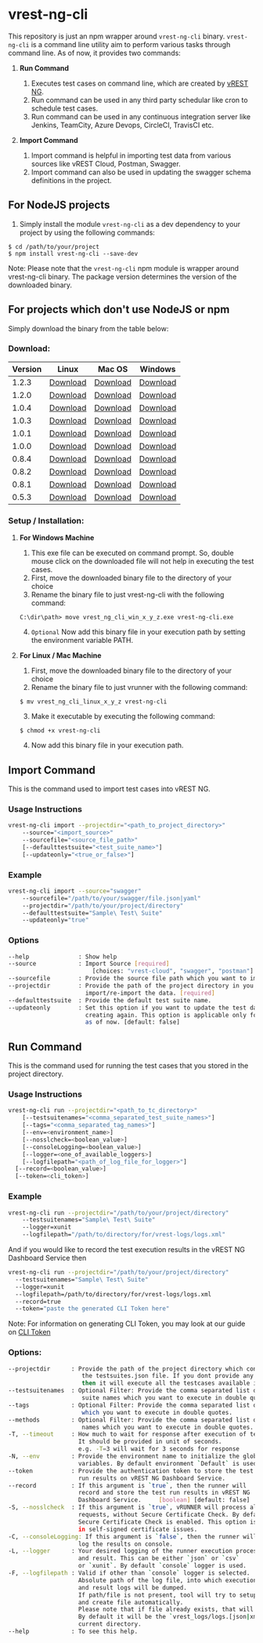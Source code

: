 # vrest-ng-cli

This repository is just an npm wrapper around `vrest-ng-cli` binary. `vrest-ng-cli` is a command line utility aim to perform various tasks through command line. As of now, it provides two commands:
1. **Run Command**
	1. Executes test cases on command line, which are created by [vREST NG](https://ng.vrest.io).
	2. Run command can be used in any third party schedular like cron to schedule test cases.
	3. Run command can be used in any continuous integration server like Jenkins, TeamCity, Azure Devops, CircleCI, TravisCI etc.

2. **Import Command**
	1. Import command is helpful in importing test data from various sources like vREST Cloud, Postman, Swagger.
	2. Import command can also be used in updating the swagger schema definitions in the project.

## For NodeJS projects
1. Simply install the module `vrest-ng-cli` as a dev dependency to your project by using the following commands:
```
$ cd /path/to/your/project
$ npm install vrest-ng-cli --save-dev
```
Note: Please note that the `vrest-ng-cli` npm module is wrapper around vrest-ng-cli binary. The package version determines the version of the downloaded binary.

## For projects which don't use NodeJS or npm
Simply download the binary from the table below:
### Download:

| Version | Linux | Mac OS | Windows |
| ------------- | ------------ | ------------| ----------- |
| 1.2.3 | [Download](https://github.com/Optimizory/vrest-ng-cli/releases/download/v1.2.3/vrest_ng_cli_linux_1_2_3) | [Download](https://github.com/Optimizory/vrest-ng-cli/releases/download/v1.2.3/vrest_ng_cli_mac_1_2_3) | [Download](https://github.com/Optimizory/vrest-ng-cli/releases/download/v1.2.3/vrest_ng_cli_win_1_2_3.exe) |
| 1.2.0 | [Download](https://github.com/Optimizory/vrest-ng-cli/releases/download/v1.2.0/vrest_ng_cli_linux_1_2_0) | [Download](https://github.com/Optimizory/vrest-ng-cli/releases/download/v1.2.0/vrest_ng_cli_mac_1_2_0) | [Download](https://github.com/Optimizory/vrest-ng-cli/releases/download/v1.2.0/vrest_ng_cli_win_1_2_0.exe) |
| 1.0.4 | [Download](https://github.com/Optimizory/vrest-ng-cli/releases/download/v1.0.4/vrest_ng_cli_linux_1_0_4) | [Download](https://github.com/Optimizory/vrest-ng-cli/releases/download/v1.0.4/vrest_ng_cli_mac_1_0_4) | [Download](https://github.com/Optimizory/vrest-ng-cli/releases/download/v1.0.4/vrest_ng_cli_win_1_0_4.exe) |
| 1.0.3 | [Download](https://github.com/Optimizory/vrest-ng-cli/releases/download/v1.0.3/vrest_ng_cli_linux_1_0_3) | [Download](https://github.com/Optimizory/vrest-ng-cli/releases/download/v1.0.3/vrest_ng_cli_mac_1_0_3) | [Download](https://github.com/Optimizory/vrest-ng-cli/releases/download/v1.0.3/vrest_ng_cli_win_1_0_3.exe) |
| 1.0.1 | [Download](https://github.com/Optimizory/vrest-ng-cli/releases/download/v1.0.1/vrest_ng_cli_linux_1_0_1) | [Download](https://github.com/Optimizory/vrest-ng-cli/releases/download/v1.0.1/vrest_ng_cli_mac_1_0_1) | [Download](https://github.com/Optimizory/vrest-ng-cli/releases/download/v1.0.1/vrest_ng_cli_win_1_0_1.exe) |
| 1.0.0 | [Download](https://github.com/Optimizory/vrest-ng-cli/releases/download/v1.0.0/vrest_ng_cli_linux_1_0_0) | [Download](https://github.com/Optimizory/vrest-ng-cli/releases/download/v1.0.0/vrest_ng_cli_mac_1_0_0) | [Download](https://github.com/Optimizory/vrest-ng-cli/releases/download/v1.0.0/vrest_ng_cli_win_1_0_0.exe) |
| 0.8.4 | [Download](https://github.com/Optimizory/vrest-ng-cli/releases/download/v0.8.4/vrest_ng_cli_linux_0_8_4) | [Download](https://github.com/Optimizory/vrest-ng-cli/releases/download/v0.8.4/vrest_ng_cli_mac_0_8_4) | [Download](https://github.com/Optimizory/vrest-ng-cli/releases/download/v0.8.4/vrest_ng_cli_win_0_8_4.exe) |
| 0.8.2 | [Download](https://github.com/Optimizory/vrest-ng-cli/releases/download/v0.8.2/vrest_ng_cli_linux_0_8_2) | [Download](https://github.com/Optimizory/vrest-ng-cli/releases/download/v0.8.2/vrest_ng_cli_mac_0_8_2) | [Download](https://github.com/Optimizory/vrest-ng-cli/releases/download/v0.8.2/vrest_ng_cli_win_0_8_2.exe) |
| 0.8.1 | [Download](https://github.com/Optimizory/vrest-ng-cli/releases/download/v0.8.1/vrest_ng_cli_linux_0_8_1) | [Download](https://github.com/Optimizory/vrest-ng-cli/releases/download/v0.8.1/vrest_ng_cli_mac_0_8_1) | [Download](https://github.com/Optimizory/vrest-ng-cli/releases/download/v0.8.1/vrest_ng_cli_win_0_8_1.exe) |
| 0.5.3 | [Download](https://github.com/Optimizory/vrest-ng-cli/releases/download/v0.5.3/vrest_runner_linux_0_5_3) | [Download](https://github.com/Optimizory/vrest-ng-cli/releases/download/v0.5.3/vrest_runner_mac_0_5_3) | [Download](https://github.com/Optimizory/vrest-ng-cli/releases/download/v0.5.3/vrest_runner_win_0_5_3.exe) |

### Setup / Installation:

1.  **For Windows Machine**
	1. This exe file can be executed on command prompt. So, double mouse click on the downloaded file will not help in executing the test cases.  
	2. First, move the downloaded binary file to the directory of your choice
	3. Rename the binary file to just vrest-ng-cli with the following command:
  
    `C:\dir\path> move vrest_ng_cli_win_x_y_z.exe vrest-ng-cli.exe`
    
	4. `Optional` Now add this binary file in your execution path by setting the environment variable PATH.

2.  **For Linux / Mac Machine**
	1. First, move the downloaded binary file to the directory of your choice
	2. Rename the binary file to just vrunner with the following command:

    `$ mv vrest_ng_cli_linux_x_y_z vrest-ng-cli`

	3. Make it executable by executing the following command:

    `$ chmod +x vrest-ng-cli`

	4. Now add this binary file in your execution path.

## Import Command

This is the command used to import test cases into vREST NG.

### Usage Instructions
```bash
vrest-ng-cli import --projectdir="<path_to_project_directory>"
	--source="<import_source>"
	--sourcefile="<source_file_path>"
	[--defaulttestsuite="<test_suite_name>"]
	[--updateonly="<true_or_false>"]
```
### Example
```bash
vrest-ng-cli import --source="swagger"
	--sourcefile="/path/to/your/swagger/file.json|yaml"
	--projectdir="/path/to/your/project/directory"
	--defaulttestsuite="Sample\ Test\ Suite"
	--updateonly="true"
```

### Options
```bash
--help              : Show help
--source            : Import Source [required]
                        [choices: "vrest-cloud", "swagger", "postman"]
--sourcefile        : Provide the source file path which you want to import.
--projectdir        : Provide the path of the project directory in you want to
                      import/re-import the data. [required]
--defaulttestsuite  : Provide the default test suite name.
--updateonly        : Set this option if you want to update the test data instead of 
                      creating again. This option is applicable only for swagger source 
                      as of now. [default: false]
```

## Run Command
This is the command used for running the test cases that you stored in the project directory.

### Usage Instructions
```bash
vrest-ng-cli run --projectdir="<path_to_tc_directory>"
	[--testsuitenames="<comma_separated_test_suite_names>"]
	[--tags="<comma_separated_tag_names>"]
	[--env=<environment_name>] 
	[--nosslcheck=<boolean_value>]
	[--consoleLogging=<boolean_value>]
	[--logger=<one_of_available_loggers>]
	[--logfilepath="<path_of_log_file_for_logger>"]
  [--record=<boolean_value>]
  [--token=<cli_token>]
```

### Example
```bash
vrest-ng-cli run --projectdir="/path/to/your/project/directory"
	--testsuitenames="Sample\ Test\ Suite"
	--logger=xunit
	--logfilepath="/path/to/directory/for/vrest-logs/logs.xml"
```
And if you would like to record the test execution results in the vREST NG Dashboard Service then
```bash
vrest-ng-cli run --projectdir="/path/to/your/project/directory"
  --testsuitenames="Sample\ Test\ Suite"
  --logger=xunit 
  --logfilepath=/path/to/directory/for/vrest-logs/logs.xml
  --record=true
  --token="paste the generated CLI Token here"
```
Note: For information on generating CLI Token, you may look at our guide on [CLI Token](https://ng.vrest.io/docs/dashboard/cli-token.html)

### Options:
```bash
--projectdir      : Provide the path of the project directory which contains
                     the testsuites.json file. If you dont provide any filter, 
                     then it will execute all the testcases available in the project.
--testsuitenames  : Optional Filter: Provide the comma separated list of test
                     suite names which you want to execute in double quotes.
--tags            : Optional Filter: Provide the comma separated list of tags
                     which you want to execute in double quotes.
--methods         : Optional Filter: Provide the comma separated list of method
                     names which you want to execute in double quotes.
-T, --timeout     : How much to wait for response after execution of test case.
                    It should be provided in unit of seconds.
                    e.g. -T=3 will wait for 3 seconds for response
-N, --env         : Provide the environment name to initialize the global 
                    variables. By default environment `Default` is used.
--token           : Provide the authentication token to store the test 
                    run results on vREST NG Dashboard Service.
--record          : If this argument is `true`, then the runner will
                    record and store the test run results in vREST NG
                    Dashboard Service.     [boolean] [default: false]
-S, --nosslcheck  : If this argument is `true`, vRUNNER will process all 
                    requests, without Secure Certificate Check. By default 
                    Secure Certificate Check is enabled. This option is useful 
                    in self-signed certificate issues.
-C, --consoleLogging: If this argument is `false`, then the runner will not
                    log the results on console.
-L, --logger      : Your desired logging of the runner execution process 
                    and result. This can be either `json` or `csv` 
                    or `xunit`. By default `console` logger is used.
-F, --logfilepath : Valid if other than `console` logger is selected.
                    Absolute path of the log file, into which execution process 
                    and result logs will be dumped.
                    If path/file is not present, tool will try to setup that path, 
                    and create file automatically.
                    Please note that if file already exists, that will be overwritten.
                    By default it will be the `vrest_logs/logs.[json|xml|csv]` in 
                    current directory.
--help            : To see this help.
```